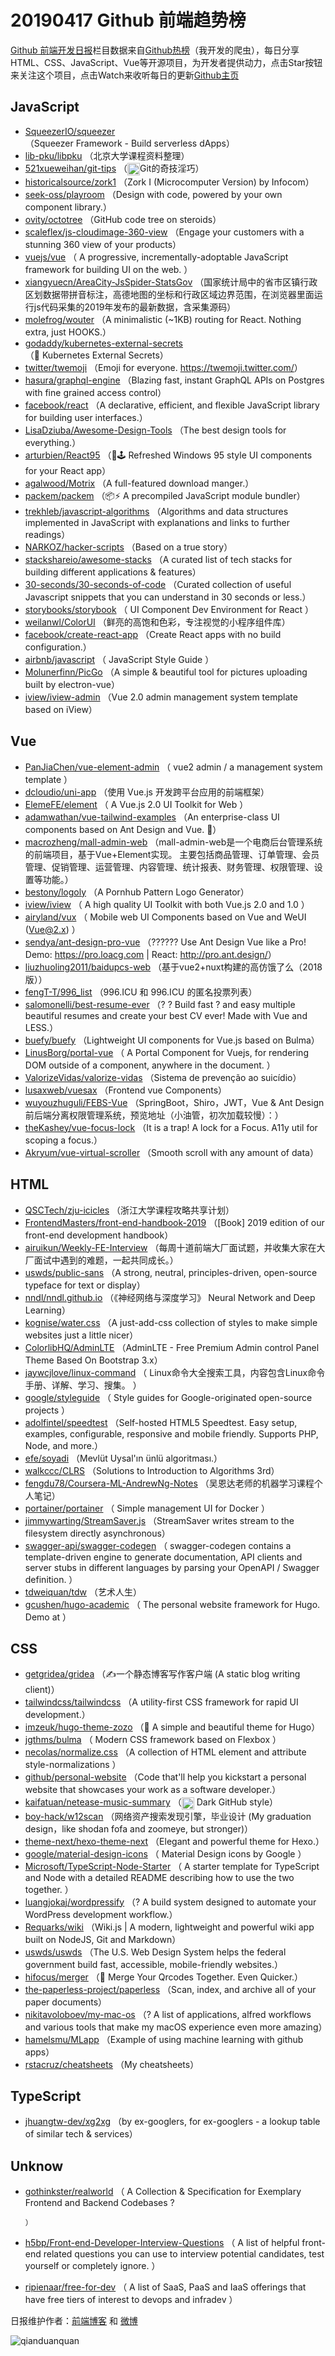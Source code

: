 # 20190417 Github 前端趋势榜

[Github 前端开发日报](http://caibaojian.com/c/news)栏目数据来自[Github热榜](http://news.caibaojian.com/)（我开发的爬虫），每日分享HTML、CSS、JavaScript、Vue等开源项目，为开发者提供动力，点击Star按钮来关注这个项目，点击Watch来收听每日的更新[Github主页](https://github.com/kujian/githubTrending)
## JavaScript

* [SqueezerIO/squeezer](https://github.com/SqueezerIO/squeezer) （Squeezer Framework - Build serverless dApps）
* [lib-pku/libpku](https://github.com/lib-pku/libpku) （北京大学课程资料整理）
* [521xueweihan/git-tips](https://github.com/521xueweihan/git-tips) （<img class="emoji" title=":trollface:" alt=":trollface:" src="https://github.githubassets.com/images/icons/emoji/trollface.png" height="20" width="20" align="absmiddle">Git的奇技淫巧）
* [historicalsource/zork1](https://github.com/historicalsource/zork1) （Zork I (Microcomputer Version) by Infocom）
* [seek-oss/playroom](https://github.com/seek-oss/playroom) （Design with code, powered by your own component library.）
* [ovity/octotree](https://github.com/ovity/octotree) （GitHub code tree on steroids）
* [scaleflex/js-cloudimage-360-view](https://github.com/scaleflex/js-cloudimage-360-view) （Engage your customers with a stunning 360 view of your products）
* [vuejs/vue](https://github.com/vuejs/vue) （
        A progressive, incrementally-adoptable JavaScript framework for building UI on the web.
      ）
* [xiangyuecn/AreaCity-JsSpider-StatsGov](https://github.com/xiangyuecn/AreaCity-JsSpider-StatsGov) （国家统计局中的省市区镇行政区划数据带拼音标注，高德地图的坐标和行政区域边界范围，在浏览器里面运行js代码采集的2019年发布的最新数据，含采集源码）
* [molefrog/wouter](https://github.com/molefrog/wouter) （A minimalistic (~1KB) routing for React. Nothing extra, just HOOKS.）
* [godaddy/kubernetes-external-secrets](https://github.com/godaddy/kubernetes-external-secrets) （&#x1f482; Kubernetes External Secrets）
* [twitter/twemoji](https://github.com/twitter/twemoji) （Emoji for everyone. <a href="https://twemoji.twitter.com/" rel="nofollow">https://twemoji.twitter.com/</a>）
* [hasura/graphql-engine](https://github.com/hasura/graphql-engine) （Blazing fast, instant GraphQL APIs on Postgres with fine grained access control）
* [facebook/react](https://github.com/facebook/react) （A declarative, efficient, and flexible JavaScript library for building user interfaces.）
* [LisaDziuba/Awesome-Design-Tools](https://github.com/LisaDziuba/Awesome-Design-Tools) （The best design tools for everything.）
* [arturbien/React95](https://github.com/arturbien/React95) （&#x1f308;&#x1f579; Refreshed Windows 95 style UI components for your React app）
* [agalwood/Motrix](https://github.com/agalwood/Motrix) （A full-featured download manger.）
* [packem/packem](https://github.com/packem/packem) （&#x1f4e6;⚡ A precompiled JavaScript module bundler）
* [trekhleb/javascript-algorithms](https://github.com/trekhleb/javascript-algorithms) （Algorithms and data structures implemented in JavaScript with explanations and links to further readings）
* [NARKOZ/hacker-scripts](https://github.com/NARKOZ/hacker-scripts) （Based on a true story）
* [stackshareio/awesome-stacks](https://github.com/stackshareio/awesome-stacks) （A curated list of tech stacks for building different applications &amp; features）
* [30-seconds/30-seconds-of-code](https://github.com/30-seconds/30-seconds-of-code) （Curated collection of useful Javascript snippets that you can understand in 30 seconds or less.）
* [storybooks/storybook](https://github.com/storybooks/storybook) （
        UI Component Dev Environment for React
      ）
* [weilanwl/ColorUI](https://github.com/weilanwl/ColorUI) （鲜亮的高饱和色彩，专注视觉的小程序组件库）
* [facebook/create-react-app](https://github.com/facebook/create-react-app) （Create React apps with no build configuration.）
* [airbnb/javascript](https://github.com/airbnb/javascript) （
        JavaScript Style Guide
      ）
* [Molunerfinn/PicGo](https://github.com/Molunerfinn/PicGo) （A simple &amp; beautiful tool for pictures uploading built by electron-vue）
* [iview/iview-admin](https://github.com/iview/iview-admin) （Vue 2.0 admin management system template based on iView）

## Vue

* [PanJiaChen/vue-element-admin](https://github.com/PanJiaChen/vue-element-admin) （
        vue2 admin / a management system template
      ）
* [dcloudio/uni-app](https://github.com/dcloudio/uni-app) （使用 Vue.js 开发跨平台应用的前端框架）
* [ElemeFE/element](https://github.com/ElemeFE/element) （
        A Vue.js 2.0 UI Toolkit for Web
      ）
* [adamwathan/vue-tailwind-examples](https://github.com/adamwathan/vue-tailwind-examples) （An enterprise-class UI components based on Ant Design and Vue. &#x1f41c;）
* [macrozheng/mall-admin-web](https://github.com/macrozheng/mall-admin-web) （mall-admin-web是一个电商后台管理系统的前端项目，基于Vue+Element实现。 主要包括商品管理、订单管理、会员管理、促销管理、运营管理、内容管理、统计报表、财务管理、权限管理、设置等功能。）
* [bestony/logoly](https://github.com/bestony/logoly) （A Pornhub Pattern Logo Generator）
* [iview/iview](https://github.com/iview/iview) （
        A high quality UI Toolkit with both Vue.js 2.0 and 1.0
      ）
* [airyland/vux](https://github.com/airyland/vux) （
        Mobile web UI Components based on Vue and WeUI (Vue@2.x)
      ）
* [sendya/ant-design-pro-vue](https://github.com/sendya/ant-design-pro-vue) （??‍???‍? Use Ant Design Vue like a Pro! Demo: <a href="https://pro.loacg.com" rel="nofollow">https://pro.loacg.com</a> | React: <a href="http://pro.ant.design/" rel="nofollow">http://pro.ant.design/</a>）
* [liuzhuoling2011/baidupcs-web](https://github.com/liuzhuoling2011/baidupcs-web) （基于vue2+nuxt构建的高仿饿了么（2018版））
* [fengT-T/996_list](https://github.com/fengT-T/996_list) （996.ICU 和 996.ICU 的匿名投票列表）
* [salomonelli/best-resume-ever](https://github.com/salomonelli/best-resume-ever) （? ? Build fast ? and easy multiple beautiful resumes and create your best CV ever! Made with Vue and LESS.）
* [buefy/buefy](https://github.com/buefy/buefy) （Lightweight UI components for Vue.js based on Bulma）
* [LinusBorg/portal-vue](https://github.com/LinusBorg/portal-vue) （
        A Portal Component for Vuejs, for rendering DOM outside of a component, anywhere in the document.
      ）
* [ValorizeVidas/valorize-vidas](https://github.com/ValorizeVidas/valorize-vidas) （Sistema de prevenção ao suicídio）
* [lusaxweb/vuesax](https://github.com/lusaxweb/vuesax) （Frontend vue Components）
* [wuyouzhuguli/FEBS-Vue](https://github.com/wuyouzhuguli/FEBS-Vue) （SpringBoot，Shiro，JWT，Vue &amp; Ant Design 前后端分离权限管理系统，预览地址（小油管，初次加载较慢）：）
* [theKashey/vue-focus-lock](https://github.com/theKashey/vue-focus-lock) （It is a trap! A lock for a Focus. A11y util for scoping a focus.）
* [Akryum/vue-virtual-scroller](https://github.com/Akryum/vue-virtual-scroller) （Smooth scroll with any amount of data）

## HTML

* [QSCTech/zju-icicles](https://github.com/QSCTech/zju-icicles) （浙江大学课程攻略共享计划）
* [FrontendMasters/front-end-handbook-2019](https://github.com/FrontendMasters/front-end-handbook-2019) （[Book] 2019 edition of our front-end development handbook）
* [airuikun/Weekly-FE-Interview](https://github.com/airuikun/Weekly-FE-Interview) （每周十道前端大厂面试题，并收集大家在大厂面试中遇到的难题，一起共同成长。）
* [uswds/public-sans](https://github.com/uswds/public-sans) （A strong, neutral, principles-driven, open-source typeface for text or display）
* [nndl/nndl.github.io](https://github.com/nndl/nndl.github.io) （《神经网络与深度学习》 Neural Network and Deep Learning）
* [kognise/water.css](https://github.com/kognise/water.css) （A just-add-css collection of styles to make simple websites just a little nicer）
* [ColorlibHQ/AdminLTE](https://github.com/ColorlibHQ/AdminLTE) （AdminLTE - Free Premium Admin control Panel Theme Based On Bootstrap 3.x）
* [jaywcjlove/linux-command](https://github.com/jaywcjlove/linux-command) （
        Linux命令大全搜索工具，内容包含Linux命令手册、详解、学习、搜集。
      ）
* [google/styleguide](https://github.com/google/styleguide) （
        Style guides for Google-originated open-source projects
      ）
* [adolfintel/speedtest](https://github.com/adolfintel/speedtest) （Self-hosted HTML5 Speedtest. Easy setup, examples, configurable, responsive and mobile friendly. Supports PHP, Node, and more.）
* [efe/soyadi](https://github.com/efe/soyadi) （Mevlüt Uysal'ın ünlü algoritması.）
* [walkccc/CLRS](https://github.com/walkccc/CLRS) （Solutions to Introduction to Algorithms 3rd）
* [fengdu78/Coursera-ML-AndrewNg-Notes](https://github.com/fengdu78/Coursera-ML-AndrewNg-Notes) （吴恩达老师的机器学习课程个人笔记）
* [portainer/portainer](https://github.com/portainer/portainer) （
        Simple management UI for Docker
      ）
* [jimmywarting/StreamSaver.js](https://github.com/jimmywarting/StreamSaver.js) （StreamSaver writes stream to the filesystem directly asynchronous）
* [swagger-api/swagger-codegen](https://github.com/swagger-api/swagger-codegen) （
        swagger-codegen contains a template-driven engine to generate documentation, API clients and server stubs in different languages by parsing your OpenAPI / Swagger definition.
      ）
* [tdweiquan/tdw](https://github.com/tdweiquan/tdw) （艺术人生）
* [gcushen/hugo-academic](https://github.com/gcushen/hugo-academic) （
        The personal website framework for Hugo. Demo at
      ）

## CSS

* [getgridea/gridea](https://github.com/getgridea/gridea) （✍️一个静态博客写作客户端 (A static blog writing client)）
* [tailwindcss/tailwindcss](https://github.com/tailwindcss/tailwindcss) （A utility-first CSS framework for rapid UI development.）
* [imzeuk/hugo-theme-zozo](https://github.com/imzeuk/hugo-theme-zozo) （&#x1f31f; A simple and beautiful theme for Hugo）
* [jgthms/bulma](https://github.com/jgthms/bulma) （
        Modern CSS framework based on Flexbox
      ）
* [necolas/normalize.css](https://github.com/necolas/normalize.css) （A collection of HTML element and attribute style-normalizations
      ）
* [github/personal-website](https://github.com/github/personal-website) （Code that'll help you kickstart a personal website that showcases your work as a software developer.）
* [kaifatuan/netease-music-summary](https://github.com/kaifatuan/netease-music-summary) （<img class="emoji" title=":octocat:" alt=":octocat:" src="https://github.githubassets.com/images/icons/emoji/octocat.png" height="20" width="20" align="absmiddle"> Dark GitHub style）
* [boy-hack/w12scan](https://github.com/boy-hack/w12scan) （网络资产搜索发现引擎，毕业设计 (My graduation design，like shodan fofa and zoomeye, but stronger)）
* [theme-next/hexo-theme-next](https://github.com/theme-next/hexo-theme-next) （Elegant and powerful theme for Hexo.）
* [google/material-design-icons](https://github.com/google/material-design-icons) （
        Material Design icons by Google
      ）
* [Microsoft/TypeScript-Node-Starter](https://github.com/Microsoft/TypeScript-Node-Starter) （
        A starter template for TypeScript and Node with a detailed README describing how to use the two together.
      ）
* [luangjokaj/wordpressify](https://github.com/luangjokaj/wordpressify) （? A build system designed to automate your WordPress development workflow.）
* [Requarks/wiki](https://github.com/Requarks/wiki) （Wiki.js | A modern, lightweight and powerful wiki app built on NodeJS, Git and Markdown）
* [uswds/uswds](https://github.com/uswds/uswds) （The U.S. Web Design System helps the federal government build fast, accessible, mobile-friendly websites.）
* [hifocus/merger](https://github.com/hifocus/merger) （&#x1f4f2; Merge Your Qrcodes Together. Even Quicker.）
* [the-paperless-project/paperless](https://github.com/the-paperless-project/paperless) （Scan, index, and archive all of your paper documents）
* [nikitavoloboev/my-mac-os](https://github.com/nikitavoloboev/my-mac-os) （? A list of applications, alfred workflows and various tools that make my macOS experience even more amazing）
* [hamelsmu/MLapp](https://github.com/hamelsmu/MLapp) （Example of using machine learning with github apps）
* [rstacruz/cheatsheets](https://github.com/rstacruz/cheatsheets) （My cheatsheets）

## TypeScript

* [jhuangtw-dev/xg2xg](https://github.com/jhuangtw-dev/xg2xg) （by ex-googlers, for ex-googlers - a lookup table of similar tech &amp; services）

## Unknow

* [gothinkster/realworld](https://github.com/gothinkster/realworld) （
        A Collection &amp; Specification for Exemplary Frontend and Backend Codebases ?

      ）
* [h5bp/Front-end-Developer-Interview-Questions](https://github.com/h5bp/Front-end-Developer-Interview-Questions) （
        A list of helpful front-end related questions you can use to interview potential candidates, test yourself or completely ignore.
      ）
* [ripienaar/free-for-dev](https://github.com/ripienaar/free-for-dev) （
        A list of SaaS, PaaS and IaaS offerings that have free tiers of interest to devops and infradev
      ）


日报维护作者：[前端博客](http://caibaojian.com/) 和 [微博](http://caibaojian.com/go/weibo)

![qianduanquan](https://user-images.githubusercontent.com/3055447/38468989-651132ac-3b80-11e8-8e6b-15122322a9d7.png)